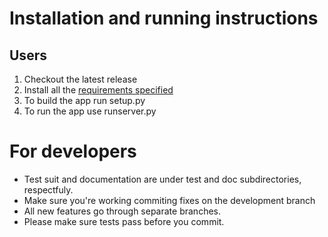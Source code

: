 # Installation and running instructions

## Users

1. Checkout the latest release
2. Install all the [requirements specified](REQUIREMENTS.MD)
3. To build the app run setup.py
4. To run the app use runserver.py

# For developers

* Test suit and documentation are under test and doc subdirectories, respectfuly.
* Make sure you're working commiting fixes on the development branch
* All new features go through separate branches.
* Please make sure tests pass before you commit. 
